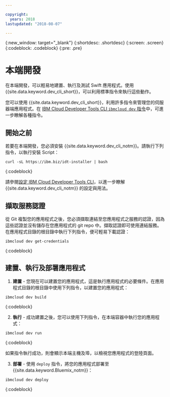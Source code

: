 ```yaml
---

copyright:
  years: 2018
lastupdated: "2018-08-07"

---
```

{:new_window: target="_blank"}
{:shortdesc: .shortdesc}
{:screen: .screen}
{:codeblock: .codeblock}
{:pre: .pre}

# 本端開發

在本端開發，可以輕易地建置、執行及測試 Swift 應用程式。使用 {{site.data.keyword.dev_cli_short}}，可以利用標準指令來執行這些動作。 

您可以使用 {{site.data.keyword.dev_cli_short}}，利用許多指令來管理您的伺服器端應用程式。在 [IBM Cloud Developer Tools CLI `ibmcloud dev` 指令](/docs/cli/idt/commands.html)中，可進一步瞭解各種指令。

## 開始之前

若要在本端開發，您必須安裝 {{site.data.keyword.dev_cli_notm}}。請執行下列指令，以執行安裝 Script：
```
curl -sL https://ibm.biz/idt-installer | bash
```
{:codeblock}

請參閱[設定 IBM Cloud Developer Tools CLI](/docs/cli/idt/setting_up_idt.html)，以進一步瞭解 {{site.data.keyword.dev_cli_notm}} 的設定與用法。

## 擷取服務認證

從 Git 複製您的應用程式之後，您必須擷取連結至您應用程式之服務的認證，因為這些認證並沒有儲存在您應用程式的 git repo 中。擷取認證即可使用連結服務。在應用程式目錄的根目錄中執行下列指令，便可輕易下載認證：
```
ibmcloud dev get-credentials
```
{:codeblock}

## 建置、執行及部署應用程式

1. **建置** - 您現在可以建置您的應用程式，這是執行應用程式的必要條件。在應用程式目錄的根目錄中使用下列指令，以建置您的應用程式：
  ```
  ibmcloud dev build
  ```
  {:codeblock}

2. **執行** - 成功建置之後，您可以使用下列指令，在本端容器中執行您的應用程式：
  ```
  ibmcloud dev run
  ```
  {:codeblock}

  如果指令執行成功，則會顯示本端主機及埠，以檢視您應用程式的登陸頁面。

3. **部署** - 使用 `deploy` 指令，將您的應用程式部署至 {{site.data.keyword.Bluemix_notm}}：
  ```
  ibmcloud dev deploy
  ```
  {:codeblock}
